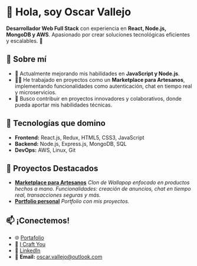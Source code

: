 # 👋 Hola, soy Oscar Vallejo 
**Desarrollador Web Full Stack** con experiencia en **React, Node.js, MongoDB y AWS**. Apasionado por crear soluciones tecnológicas eficientes y escalables. 🚀

## 💼 Sobre mí  
- 🌱 Actualmente mejorando mis habilidades en **JavaScript y Node.js**.  
- 👨‍💻 He trabajado en proyectos como un **Marketplace para Artesanos**, implementando funcionalidades como autenticación, chat en tiempo real y microservicios.  
- 🎯 Busco contribuir en proyectos innovadores y colaborativos, donde pueda aportar mis habilidades técnicas.  

## 🔧 Tecnologías que domino  
- **Frontend:** React.js, Redux, HTML5, CSS3, JavaScript  
- **Backend:** Node.js, Express.js, MongoDB, SQL  
- **DevOps:** AWS, Linux, Git  

## 🌟 Proyectos Destacados  
- [**Marketplace para Artesanos**](https://github.com/byte-bandis/)
  *Clon de Wallapop enfocado en productos hechos a mano. Funcionalidades: creación de anuncios, chat en tiempo real, transacciones seguras y más.*
- [**Portfolio personal**](https://github.com/Balexo/porfolio)
  *Portfolio con mis proyectos.*

## 📫 ¡Conectemos!  
- 🌐 [Portafolio](https://oscarvallejo.es)
- 🧤 [I Craft You](https://icraftyou.es/)
- 💼 [LinkedIn](https://www.linkedin.com/in/oscarvallejoparedes/)  
- 📧 **Email:** oscar.vallejo@outlook.com  

